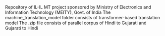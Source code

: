 Repository of IL-IL MT project sponsored by Ministry of Electronics and Information Technology (MEITY), Govt. of India
The machine_translation_model folder consists of transformer-based translation model
The .zip file consists of parallel corpus of Hindi to Gujarati and Gujarati to Hindi
